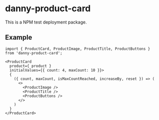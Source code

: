 # danny-product-card

This is a NPM test deployment package.

## Example
```
import { ProductCard, ProductImage, ProductTitle, ProductButtons } from 'danny-product-card';
```
```
<ProductCard
  product={ product }
  initialValues={{ count: 4, maxCount: 10 }}>
  {
    ({ count, maxCount, isMaxCountReached, increaseBy, reset }) => (
      <>
        <ProductImage />
        <ProductTitle />
        <ProductButtons />
      </>
    )
  }
</ProductCard>
```
